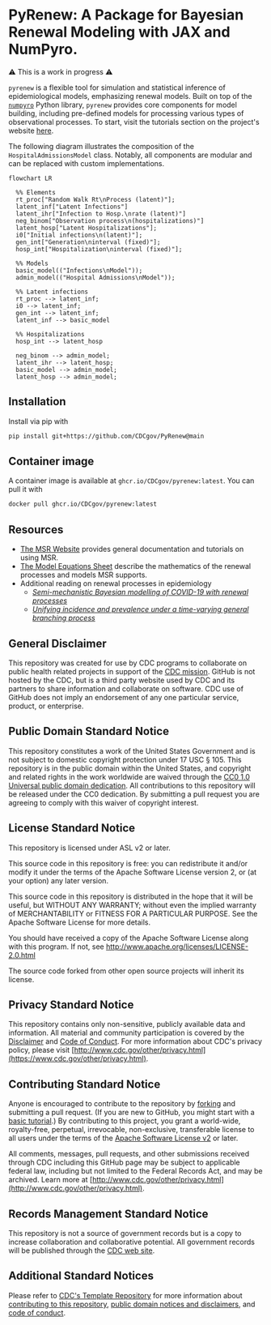 # PyRenew: A Package for Bayesian Renewal Modeling with JAX and NumPyro.

⚠️ This is a work in progress ⚠️

`pyrenew` is a flexible tool for simulation and statistical inference of epidemiological models, emphasizing renewal models. Built on top of the [`numpyro`](https://num.pyro.ai/) Python library, `pyrenew` provides core components for model building, including pre-defined models for processing various types of observational processes. To start, visit the tutorials section on the project's website [here](https://cdcgov.github.io/PyRenew/tutorials/index.html).

The following diagram illustrates the composition of the `HospitalAdmissionsModel` class. Notably, all components are modular and can be replaced with custom implementations.

```mermaid
flowchart LR

  %% Elements
  rt_proc["Random Walk Rt\nProcess (latent)"];
  latent_inf["Latent Infections"]
  latent_ihr["Infection to Hosp.\nrate (latent)"]
  neg_binom["Observation process\n(hospitalizations)"]
  latent_hosp["Latent Hospitalizations"];
  i0["Initial infections\n(latent)"];
  gen_int["Generation\ninterval (fixed)"];
  hosp_int["Hospitalization\ninterval (fixed)"];

  %% Models
  basic_model(("Infections\nModel"));
  admin_model(("Hospital Admissions\nModel"));

  %% Latent infections
  rt_proc --> latent_inf;
  i0 --> latent_inf;
  gen_int --> latent_inf;
  latent_inf --> basic_model

  %% Hospitalizations
  hosp_int --> latent_hosp

  neg_binom --> admin_model;
  latent_ihr --> latent_hosp;
  basic_model --> admin_model;
  latent_hosp --> admin_model;
```

## Installation

Install via pip with

```bash
pip install git+https://github.com/CDCgov/PyRenew@main
```

## Container image

A container image is available at `ghcr.io/CDCgov/pyrenew:latest`. You can pull it with

```bash
docker pull ghcr.io/CDCgov/pyrenew:latest
```

## Resources

* [The MSR Website](https://cdcgov.github.io/PyRenew/tutorials/index.html) provides general documentation and tutorials on using MSR.
* [The Model Equations Sheet](https://github.com/CDCgov/PyRenew/blob/main/equations.md) describe the mathematics of the renewal processes and models MSR supports.
* Additional reading on renewal processes in epidemiology
  * [_Semi-mechanistic Bayesian modelling of COVID-19 with renewal processes_](https://academic.oup.com/jrsssa/article-pdf/186/4/601/54770289/qnad030.pdf)
  * [_Unifying incidence and prevalence under a time-varying general branching process_](https://link.springer.com/content/pdf/10.1007/s00285-023-01958-w.pdf)

## General Disclaimer

This repository was created for use by CDC programs to collaborate on public health related projects in support of the [CDC mission](https://www.cdc.gov/about/organization/mission.htm).  GitHub is not hosted by the CDC, but is a third party website used by CDC and its partners to share information and collaborate on software. CDC use of GitHub does not imply an endorsement of any one particular service, product, or enterprise.

## Public Domain Standard Notice

This repository constitutes a work of the United States Government and is not
subject to domestic copyright protection under 17 USC § 105. This repository is in
the public domain within the United States, and copyright and related rights in
the work worldwide are waived through the [CC0 1.0 Universal public domain dedication](https://creativecommons.org/publicdomain/zero/1.0/).
All contributions to this repository will be released under the CC0 dedication. By
submitting a pull request you are agreeing to comply with this waiver of
copyright interest.

## License Standard Notice

This repository is licensed under ASL v2 or later.

This source code in this repository is free: you can redistribute it and/or modify it under
the terms of the Apache Software License version 2, or (at your option) any
later version.

This source code in this repository is distributed in the hope that it will be useful, but WITHOUT ANY
WARRANTY; without even the implied warranty of MERCHANTABILITY or FITNESS FOR A
PARTICULAR PURPOSE. See the Apache Software License for more details.

You should have received a copy of the Apache Software License along with this
program. If not, see http://www.apache.org/licenses/LICENSE-2.0.html

The source code forked from other open source projects will inherit its license.

## Privacy Standard Notice

This repository contains only non-sensitive, publicly available data and
information. All material and community participation is covered by the
[Disclaimer](https://github.com/CDCgov/template/blob/master/DISCLAIMER.md)
and [Code of Conduct](https://github.com/CDCgov/template/blob/master/code-of-conduct.md).
For more information about CDC's privacy policy, please visit [http://www.cdc.gov/other/privacy.html](https://www.cdc.gov/other/privacy.html).

## Contributing Standard Notice

Anyone is encouraged to contribute to the repository by [forking](https://help.github.com/articles/fork-a-repo)
and submitting a pull request. (If you are new to GitHub, you might start with a
[basic tutorial](https://help.github.com/articles/set-up-git).) By contributing
to this project, you grant a world-wide, royalty-free, perpetual, irrevocable,
non-exclusive, transferable license to all users under the terms of the
[Apache Software License v2](http://www.apache.org/licenses/LICENSE-2.0.html) or
later.

All comments, messages, pull requests, and other submissions received through
CDC including this GitHub page may be subject to applicable federal law, including but not limited to the Federal Records Act, and may be archived. Learn more at [http://www.cdc.gov/other/privacy.html](http://www.cdc.gov/other/privacy.html).

## Records Management Standard Notice

This repository is not a source of government records but is a copy to increase
collaboration and collaborative potential. All government records will be
published through the [CDC web site](http://www.cdc.gov).

## Additional Standard Notices

Please refer to [CDC's Template Repository](https://github.com/CDCgov/template)
for more information about [contributing to this repository](https://github.com/CDCgov/template/blob/master/CONTRIBUTING.md),
[public domain notices and disclaimers](https://github.com/CDCgov/template/blob/master/DISCLAIMER.md),
and [code of conduct](https://github.com/CDCgov/template/blob/master/code-of-conduct.md).
